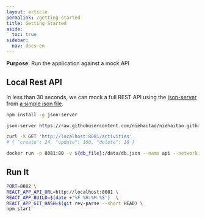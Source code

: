 ```yaml
---
layout: article
permalink: /getting-started
title: Getting Started
aside:
  toc: true
sidebar:
  nav: docs-en
---
```




**Purpose**: Run the application against a mock API 

## Local Rest API

In less than 30 seconds, we can mock a full REST API using the [json-server](https://github.com/typicode/json-server) from [a simple json file](https://raw.githubusercontent.com/niehaitao/niehaitao.github.io/main/applications/activities/db.json).

```bash
npm install -g json-server

json-server https://raw.githubusercontent.com/niehaitao/niehaitao.github.io/main/applications/activities/db.json --port 8081 --delay 3000

curl -X GET 'http://localhost:8081/activities'
# { "create": 24, "update": 160, "delete": 16 }

docker run -p 8081:80 -v ${db_file}:/data/db.json --name api --network act --rm clue/json-server
```

## Run It

```bash
PORT=8082 \
REACT_APP_API_URL=http://localhost:8081 \
REACT_APP_BUILD=$(date +'%F %H:%M:%S')  \
REACT_APP_GIT_HASH=$(git rev-parse --short HEAD) \
npm start
```
